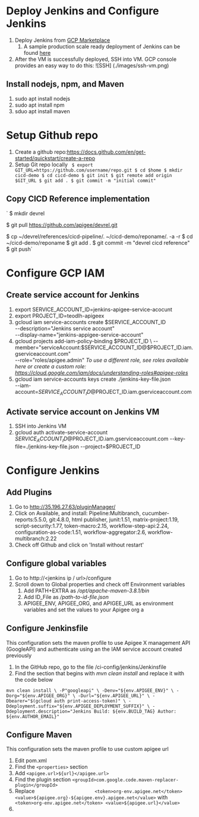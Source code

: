 # Deploy Jenkins and Configure Jenkins
1. Deploy Jenkins from [GCP Marketplace](https://pantheon.corp.google.com/marketplace/product/click-to-deploy-images/jenkins)
	1. A sample production scale ready deployment of Jenkins can be found [here](https://cloud.google.com/architecture/using-jenkins-for-distributed-builds-on-compute-engine)
1. After the VM is successfully deployed, SSH into VM. GCP console provides an easy way to do this:
![SSH]
(./images/ssh-vm.png)

## Install nodejs, npm, and Maven
1. sudo apt install nodejs
2. sudo apt install npm
3. sduo apt install maven
  
# Setup Github repo
1. Create a github repo:https://docs.github.com/en/get-started/quickstart/create-a-repo 
1. Setup Git repo locally
` $ export GIT_URL=https://github.com/username/repo.git
  $ cd $home
  $ mkdir cicd-demo
  $ cd cicd-demo
  $ git init
  $ git remote add origin $GIT_URL
  $ git add .
  $ git commit -m "initial commit"`
  
## Copy CICD Reference implementation
` $ mkdir devrel

  $ git pull https://github.com/apigee/devrel.git
  
  $ cp ~/devrel/references/cicd-pipeline/. ~/cicd-demo/reponame/. -a -r
  $ cd ~/cicd-demo/reponame
  $ git add .
  $ git commit -m "devrel cicd reference"
  $ git push`
  
# Configure GCP IAM

## Create service account for Jenkins
1. export SERVICE_ACCOUNT_ID=jenkins-apigee-service-acocunt
1. export PROJECT_ID=teodlh-apigeex
1. gcloud iam service-accounts create $SERVICE_ACCOUNT_ID \
    --description="Jenkins service account" \
    --display-name="jenkins-appigee-service-account"   
1. gcloud projects add-iam-policy-binding $PROJECT_ID \
    --member="serviceAccount:$SERVICE_ACCOUNT_ID@$PROJECT_ID.iam.gserviceaccount.com" \
    --role="roles/apigee.admin"
*To use a different role, see roles available here or create a custom role: https://cloud.google.com/iam/docs/understanding-roles#apigee-roles*
1. gcloud iam service-accounts keys create ./jenkins-key-file.json \
    --iam-account=$SERVICE_ACCOUNT_ID@$PROJECT_ID.iam.gserviceaccount.com
    
## Activate service account on Jenkins VM
1. SSH into Jenkins VM
1. gcloud auth activate-service-account $SERVICE_ACCOUNT_ID@$PROJECT_ID.iam.gserviceaccount.com --key-file=./jenkins-key-file.json --project=$PROJECT_ID
  
# Configure Jenkins
 
## Add Plugins
1. Go to http://35.196.27.63/pluginManager/
1. Click on Available, and install: Pipeline:Multibranch, cucumber-reports:5.5.0, git:4.8.0, html publisher, junit:1.51, matrix-project:1.19, script-security:1.77, token-macro:2.15, workflow-step-api:2.24, configuration-as-code:1.51, workflow-aggregator:2.6, workflow-multibranch:2.22
1. Check off Github and click on 'Install without restart'

## Configure global variables
1. Go to http://<jenkins ip / url>/configure
1. Scroll down to Global properties and check off Environment variables
	1. Add PATH+EXTRA as */opt/apache-maven-3.8.1/bin*
	1. Add ID_File as */path-to-id-file.json*
	3. APIGEE_ENV, APIGEE_ORG, and APIGEE_URL as environment variables and set the values to your Apigee org a
  
## Configure Jenkinsfile 
This configuration sets the maven profile to use Apigee X management API (GoogleAPI) and authenticate using an the IAM service account created previously
1. In the GitHub repo, go to the file /ci-config/jenkins/Jenkinsfile
1. Find the section that begins with *mvn clean install* and replace it with the code below

`mvn clean install \
                -P"googleapi" \
                -Denv="${env.APIGEE_ENV}" \
                -Dorg="${env.APIGEE_ORG}" \
                -Durl="${env.APIGEE_URL}" \
                -Dbearer="$(gcloud auth print-access-token)" \
                -Ddeployment.suffix="${env.APIGEE_DEPLOYMENT_SUFFIX}" \
                -Ddeployment.description="Jenkins Build: ${env.BUILD_TAG} Author: ${env.AUTHOR_EMAIL}"
`
## Configure Maven
This configuration sets the maven profile to use custom apigee url
1. Edit pom.xml
1. Find the `<properties>` section
1. Add `<apigee.url>${url}</apigee.url>`
1. Find the plugin section `<groupId>com.google.code.maven-replacer-plugin</groupId>`
1. Replace 
 ` 						<token>org-env.apigee.net</token>
							<value>${apigee.org}-${apigee.env}.apigee.net</value>`
   with 
  ` 					<token>org-env.apigee.net</token>
							<value>${apigee.url}</value>`  
1. 

  
  
  


